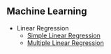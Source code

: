   ## Machine Learning
  * Linear Regression
    * [Simple Linear Regression](ML/Linear%20Regression/README.md)
    * [Multiple Linear Regression](ML/Linear%20Regression/README.md)
